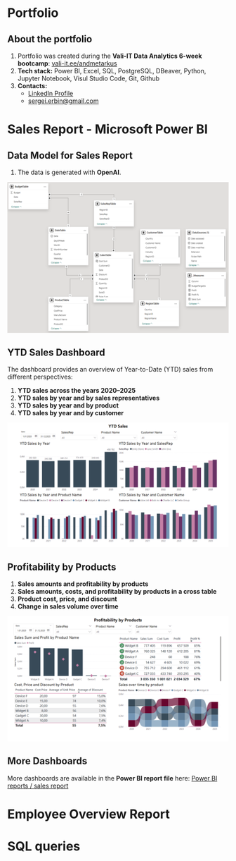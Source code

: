 # Portfolio

## About the portfolio
1. Portfolio was created during the **Vali-IT Data Analytics 6-week bootcamp**: [vali-it.ee/andmetarkus](https://vali-it.ee/andmetarkus)  
2. **Tech stack:** Power BI, Excel, SQL, PostgreSQL, DBeaver, Python, Jupyter Notebook, Visul Studio Code, Git, Github   
3. **Contacts:**  
   - [LinkedIn Profile](https://www.linkedin.com/in/sergei-erbin/)  
   - sergei.erbin@gmail.com  

# Sales Report - Microsoft Power BI

## Data Model for Sales Report  
1. The data is generated with **OpenAI**.  
<p align="center">
  <img src="https://raw.githubusercontent.com/sergeierbin/portfolio/refs/heads/main/Power%20BI%20reports/sales%20report/sales_report_data_model.png" width="600">
</p>

## YTD Sales Dashboard
The dashboard provides an overview of Year-to-Date (YTD) sales from different perspectives:  
1. **YTD sales across the years 2020–2025**  
2. **YTD sales by year and by sales representatives**  
3. **YTD sales by year and by product**  
4. **YTD sales by year and by customer**
<p align="center">
  <img src="https://raw.githubusercontent.com/sergeierbin/portfolio/refs/heads/main/Power%20BI%20reports/sales%20report/sales_report_ytd_sales.png" width="600">
</p>

## Profitability by Products  
1. **Sales amounts and profitability by products**  
2. **Sales amounts, costs, and profitability by products in a cross table**  
3. **Product cost, price, and discount**  
4. **Change in sales volume over time**  
<p align="center">
  <img src="https://raw.githubusercontent.com/sergeierbin/portfolio/refs/heads/main/Power%20BI%20reports/sales%20report/sales_report_profitability_by_products.png" width="600">
</p>

## More Dashboards  
More dashboards are available in the **Power BI report file** here: [Power BI reports / sales report](https://github.com/sergeierbin/portfolio/tree/89a4c06945ff5c9d53b438b7bcbba97ca3a8bcf9/Power%20BI%20reports/sales%20report)  


# Employee Overview Report

# SQL queries
